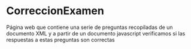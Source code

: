 # CorreccionExamen
Página web que contiene una serie de preguntas recopiladas de un documento XML y a partir de un documento javascript verificamos si las respuestas a estas preguntas son correctas
